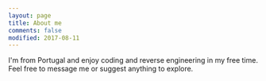 ```yaml
---
layout: page
title: About me 
comments: false
modified: 2017-08-11
---
```


I'm from Portugal and enjoy coding and reverse engineering in my free time. Feel free to message me or suggest anything to explore.
